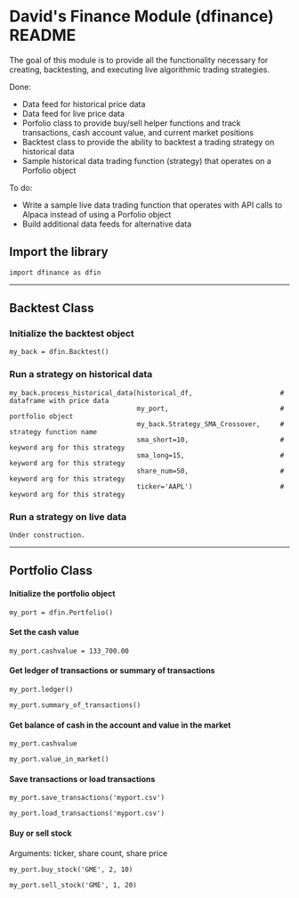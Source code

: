 # David's Finance Module (dfinance) README

The goal of this module is to provide all the functionality necessary for creating, backtesting, and executing live algorithmic trading strategies.

Done:
* Data feed for historical price data
* Data feed for live price data
* Porfolio class to provide buy/sell helper functions and track transactions, cash account value, and current market positions
* Backtest class to provide the ability to backtest a trading strategy on historical data
* Sample historical data trading function (strategy) that operates on a Porfolio object

To do:
* Write a sample live data trading function that operates with API calls to Alpaca instead of using a Porfolio object
* Build additional data feeds for alternative data


## Import the library

`import dfinance as dfin`

---

## Backtest Class

### Initialize the backtest object

`my_back = dfin.Backtest()`


### Run a strategy on historical data
```
my_back.process_historical_data(historical_df,                      # dataframe with price data
                                my_port,                            # portfolio object
                                my_back.Strategy_SMA_Crossover,     # strategy function name
                                sma_short=10,                       # keyword arg for this strategy
                                sma_long=15,                        # keyword arg for this strategy
                                share_num=50,                       # keyword arg for this strategy
                                ticker='AAPL')                      # keyword arg for this strategy
```

### Run a strategy on live data

`Under construction.`

---

## Portfolio Class

#### Initialize the portfolio object

`my_port = dfin.Portfolio()`

#### Set the cash value

`my_port.cashvalue = 133_700.00`

#### Get ledger of transactions or summary of transactions

`my_port.ledger()`

`my_port.summary_of_transactions()`

#### Get balance of cash in the account and value in the market

`my_port.cashvalue`

`my_port.value_in_market()`

#### Save transactions or load transactions

`my_port.save_transactions('myport.csv')`

`my_port.load_transactions('myport.csv')`

#### Buy or sell stock

Arguments: ticker, share count, share price

`my_port.buy_stock('GME', 2, 10)`

`my_port.sell_stock('GME', 1, 20)`